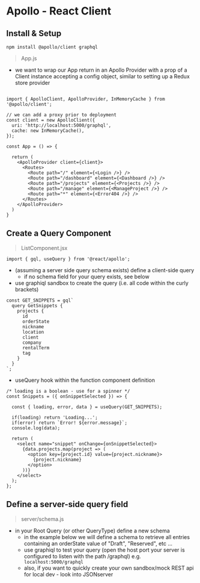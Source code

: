 # Apollo - React Client

## Install & Setup
```npm install @apollo/client graphql```


> App.js
- we want to wrap our App return in an Apollo Provider with a prop of a Client instance accepting a config object, similar to setting up a Redux store provider

```

import { ApolloClient, ApolloProvider, InMemoryCache } from '@apollo/client';

// we can add a proxy prior to deployment
const client = new ApolloClient({
  uri: 'http://localhost:5000/graphql',
  cache: new InMemoryCache(),
});

const App = () => {
  
  return (  
    <ApolloProvider client={client}>
      <Routes>
        <Route path="/" element={<Login />} />
        <Route path="/dashboard" element={<Dashboard />} />
        <Route path="/projects" element={<Projects />} />
        <Route path="/manage" element={<ManageProject />} />
        <Route path="*" element={<Error404 />} />
      </Routes>
    </ApolloProvider>
  )
}

```

## Create a Query Component
> ListComponent.jsx


```
import { gql, useQuery } from '@react/apollo';

```

- (assuming a server side query schema exists) define a client-side query
  - if no schema field for your query exists, see below
- use graphiql sandbox to create the query (i.e. all code within the curly brackets)

```
const GET_SNIPPETS = gql`
  query GetSnippets {
    projects {
      id
      orderState
      nickname
      location
      client
      company
      rentalTerm
      tag
    }
  }
`;
```

- useQuery hook within the function component definition

```
/* loading is a boolean - use for a spinner */
const Snippets = ({ onSnippetSelected }) => {
  
  const { loading, error, data } = useQuery(GET_SNIPPETS);

  if(loading) return 'Loading...';
  if(error) return `Error! ${error.message}`;
  console.log(data);

  return (
    <select name="snippet" onChange={onSnippetSelected}>
      {data.projects.map(project => (
        <option key={project.id} value={project.nickname}>
          {project.nickname}
        </option>
      ))}
    </select>
  );
};
```

## Define a server-side query field
> server/schema.js

- in your Root Query (or other QueryType) define a new schema
  - in the example below we will define a schema to retrieve all entries containing an orderState value of "Draft", "Reserved", etc ...
  - use graphiql to test your query (open the host port your server is configured to listen with the path /graphql)
  e.g. ``` localhost:5000/graphql```
  - also, if you want to quickly create your own sandbox/mock REST api for local dev - look into JSONserver
  